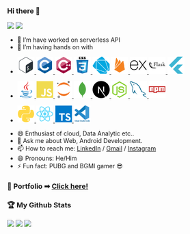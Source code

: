 ### Hi there 👋
<img src="https://visitor-badge.laobi.icu/badge?page_id=Arijitbera213.Arijitbera213">  <img src="https://img.shields.io/github/followers/Arijitbera213?label=Follow&style=social)](https://github.com/Arijitbera213">

- 🔭 I’m have worked on serverless API
- 🌱 I’m having hands on with 
- <p align="left"> <a href="/" target="_blank"> <img src="https://github.com/devicons/devicon/blob/master/icons/bash/bash-original.svg" alt="bootstrap" width="40" height="40"/> </a> <a href="/" target="_blank"> <img src="https://raw.githubusercontent.com/devicons/devicon/master/icons/c/c-original.svg" alt="c" width="40" height="40"/> </a> <a href="/" target="_blank"> <img src="https://raw.githubusercontent.com/devicons/devicon/master/icons/cplusplus/cplusplus-original.svg" alt="cplusplus" width="40" height="40"/> </a> <a href="/" target="_blank"> <img src="https://raw.githubusercontent.com/devicons/devicon/master/icons/css3/css3-original-wordmark.svg" alt="css3" width="40" height="40"/> </a> <a href="/" target="_blank"> <img src="https://github.com/devicons/devicon/blob/master/icons/dart/dart-plain.svg" alt="flask" width="40" height="40"/> </a> <a href="/" target="_blank"> <img src="https://github.com/devicons/devicon/blob/master/icons/firebase/firebase-plain.svg" alt="git" width="40" height="40"/> </a> <a href="/" target="_blank"> <img src="https://github.com/devicons/devicon/blob/master/icons/express/express-original.svg" alt="html5" width="40" height="40"/> </a> <a href="/" target="_blank"> <img src="https://github.com/devicons/devicon/blob/master/icons/flask/flask-original-wordmark.svg" alt="javascript" width="40" height="40"/> </a> <a href="/" target="_blank"> <img src="https://github.com/devicons/devicon/blob/master/icons/flutter/flutter-plain.svg" alt="python" width="40" height="40"/> </a> </p> 
- <p align="left"> <a href="/" target="_blank"> <img src="https://github.com/devicons/devicon/blob/master/icons/java/java-original.svg" alt="bootstrap" width="40" height="40"/> </a> <a href="/" target="_blank"> <img src="https://github.com/devicons/devicon/blob/master/icons/javascript/javascript-plain.svg" alt="c" width="40" height="40"/> </a> <a href="/" target="_blank"> <img src="https://github.com/devicons/devicon/blob/master/icons/jupyter/jupyter-original.svg" alt="cplusplus" width="40" height="40"/> </a> <a href="/" target="_blank"> <img src="https://github.com/devicons/devicon/blob/master/icons/mongodb/mongodb-plain.svg" alt="css3" width="40" height="40"/> </a> <a href="/" target="_blank"> <img src="https://github.com/devicons/devicon/blob/master/icons/nextjs/nextjs-original.svg" alt="flask" width="40" height="40"/> </a> <a href="https://git-scm.com/" target="_blank"> <img src="https://github.com/devicons/devicon/blob/master/icons/nodejs/nodejs-plain.svg" alt="git" width="40" height="40"/> </a> <a href="/" target="_blank"> <img src="https://github.com/devicons/devicon/blob/master/icons/mysql/mysql-plain.svg" alt="javascript" width="40" height="40"/> </a> <a href="/" target="_blank"> <img src="https://github.com/devicons/devicon/blob/master/icons/npm/npm-original-wordmark.svg" alt="python" width="40" height="40"/> </a> </p>  
-  <p align="left"> <a href="/" target="_blank"> <img src="https://github.com/devicons/devicon/blob/master/icons/python/python-plain.svg" alt="bootstrap" width="40" height="40"/> </a> <a href="/" target="_blank"> <img src="https://github.com/devicons/devicon/blob/master/icons/react/react-original.svg" alt="c" width="40" height="40"/> </a> <a href="/" target="_blank"> <img src="https://github.com/devicons/devicon/blob/master/icons/typescript/typescript-plain.svg" alt="cplusplus" width="40" height="40"/> </a> <a href="/" target="_blank"> <img src="https://github.com/devicons/devicon/blob/master/icons/vscode/vscode-original-wordmark.svg" alt="css3" width="40" height="40"/> </a> </p>      
- 😄 Enthusiast of cloud, Data Analytic etc..           
- 💬 Ask me about Web, Android Development.
- 📫 How to reach me: [LinkedIn](https://www.linkedin.com/in/Arijitbera213/) / [Gmail](mailto:arijitbera213@gmail.com) / [Instagram](https://www.instagram.com/bera_213_/)
- 😄 Pronouns: He/Him
- ⚡ Fun fact: PUBG and BGMI gamer :sunglasses:

### :stars: Portfolio ➡ [Click here!](https://arijitbera213portfolio.vercel.app/)

### :trophy: My Github Stats

<img align="center" src="https://github-readme-stats.vercel.app/api?username=Arijitbera213&&show_icons=true&theme=tokyonight">
<img align="center" src="https://github-readme-stats.vercel.app/api/top-langs/?username=Arijitbera213&theme=tokyonight&hide=dart">
<img align="center" src="https://github-readme-streak-stats.herokuapp.com?user=Arijitbera213&show_icons=true&theme=tokyonight&fire=DD2727">
